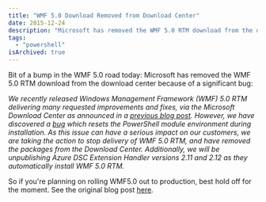 ```yaml
---
title: "WMF 5.0 Download Removed from Download Center"
date: 2015-12-24
description: "Microsoft has removed the WMF 5.0 RTM download from the download center because of a significant bug."
tags: 
  - "powershell"
isArchived: true
---
```


Bit of a bump in the WMF 5.0 road today: Microsoft has removed the WMF 5.0 RTM download from the download center because of a significant bug:

_We recently released Windows Management Framework (WMF) 5.0 RTM delivering many requested improvements and fixes, via the Microsoft Download Center as announced in a [previous blog post](http://blogs.msdn.com/b/powershell/archive/2015/12/16/windows-management-framework-wmf-5-0-rtm-is-now-available.aspx). However, we have discovered a [bug](https://windowsserver.uservoice.com/forums/301869-powershell/suggestions/11148471-bug-wmf5-rtm-psmodulepath) which resets the PowerShell module environment during installation. As this issue can have a serious impact on our customers, we are taking the action to stop delivery of WMF 5.0 RTM, and have removed the packages from the Download Center. Additionally, we will be unpublishing Azure DSC Extension Handler versions 2.11 and 2.12 as they automatically install WMF 5.0 RTM._

So if you're planning on rolling WMF5.0 out to production, best hold off for the moment. See the original blog post [here](http://blogs.msdn.com/b/powershell/archive/2015/12/23/windows-management-framework-wmf-5-0-currently-removed-from-download-center.aspx).
